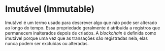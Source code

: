 # Imutável (Immutable)

Imutável é um termo usado para descrever algo que não pode ser alterado ao longo do tempo. Essa propriedade geralmente é atribuída a registros que permanecem inalterados depois de criados. A _blockchain_ é definida como imutável porque uma vez que as transações são registradas nela, elas nunca podem ser excluídas ou alteradas.